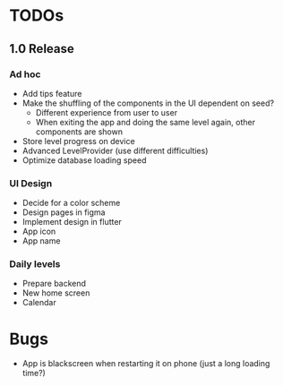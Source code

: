 # TODOs    
## 1.0 Release
### Ad hoc
- Add tips feature
- Make the shuffling of the components in the UI dependent on seed?
  + Different experience from user to user
  - When exiting the app and doing the same level again, other components are shown
- Store level progress on device
- Advanced LevelProvider (use different difficulties)
- Optimize database loading speed

### UI Design
- Decide for a color scheme
- Design pages in figma
- Implement design in flutter
- App icon
- App name

### Daily levels
- Prepare backend
- New home screen
- Calendar


# Bugs
- App is blackscreen when restarting it on phone (just a long loading time?)
